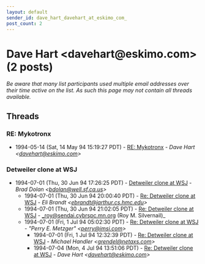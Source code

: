 ```yaml
---
layout: default
sender_id: dave_hart_davehart_at_eskimo_com_
post_count: 2
---
```


# Dave Hart <davehart<span>@</span>eskimo.com> (2 posts)

_Be aware that many list participants used multiple email addresses over their time active on the list. As such this page may not contain all threads available._

## Threads

### RE: Mykotronx
+ 1994-05-14 (Sat, 14 May 94 15:19:27 PDT) - [RE: Mykotronx](/archive/1994/05/b94ef9daa3a1a9b3ff67cad16352c541d54cde877973e65761c98551b04aa3ec) - _Dave Hart \<davehart@eskimo.com\>_

### Detweiler clone at WSJ
+ 1994-07-01 (Thu, 30 Jun 94 17:26:25 PDT) - [Detweiler clone at WSJ](/archive/1994/07/14b566f5fbabfa0d8fd2d4641d6b8ae79c7c6d1215a3d5aff73dbe3162acad76) - _Brad Dolan \<bdolan@well.sf.ca.us\>_
  + 1994-07-01 (Thu, 30 Jun 94 20:00:40 PDT) - [Re: Detweiler clone at WSJ](/archive/1994/07/7e9013ad91a761155a7abeee9fa444774850acd7ee0cc6fe608e0b9ef28d8079) - _Eli Brandt \<ebrandt@jarthur.cs.hmc.edu\>_
  + 1994-07-01 (Thu, 30 Jun 94 21:02:05 PDT) - [Re: Detweiler clone at WSJ](/archive/1994/07/46351610e245412c98252448b13eba29e49acb718908ebc9809fb8b142d86c7c) - _roy@sendai.cybrspc.mn.org (Roy M. Silvernail)_
  + 1994-07-01 (Fri, 1 Jul 94 05:02:30 PDT) - [Re: Detweiler clone at WSJ](/archive/1994/07/bc3ce4533d84e96586f5351b265cd4f7e65e0b1efa0e82c4e02b39f4625e1b0e) - _"Perry E. Metzger" \<perry@imsi.com\>_
    + 1994-07-01 (Fri, 1 Jul 94 12:32:39 PDT) - [Re: Detweiler clone at WSJ](/archive/1994/07/71f02949982cce04c4b1b16e20237a9a02cace59057c69df6b1009aa67c1c17f) - _Michael Handler \<grendel@netaxs.com\>_
    + 1994-07-04 (Mon, 4 Jul 94 13:51:06 PDT) - [Re: Detweiler clone at WSJ](/archive/1994/07/f36cfa48c6582572da9c1cf22f1eeb35484edad853ac8d6b5b101981b7e21b71) - _Dave Hart \<davehart@eskimo.com\>_

